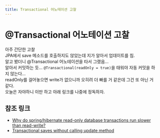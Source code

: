 ```yaml
---
title: Transactional 어노테이션 고찰
---
```


# @Transactional 어노테이션 고찰
아주 간단한 고찰  
JPA에서 save 메소드를 호출하지도 않았는데 지가 알아서 업데이트를 침.  
알고 봤더니 @Transactional 어노테이션을 타서 그랬음...  
알아서 커밋하는 듯...
`@Transactional(readOnly = true)`을 태워야 자동 커밋을 하지 않는다...  
readOnly를 걸어놓으면 write가 없으니까 오히려 더 빠를 거 같은데 그건 또 아닌 거 같다.  
오늘은 자야하니 이만 하고 아래 링크를 나중에 정독하자.  

## 참조 링크
* [Why do spring/hibernate read-only database transactions run slower than read-write?](https://stackoverflow.com/questions/34797480/why-do-spring-hibernate-read-only-database-transactions-run-slower-than-read-wri)  
* [Transactional saves without calling update method](https://stackoverflow.com/questions/8190926/transactional-saves-without-calling-update-method)